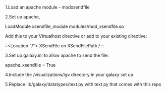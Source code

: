 1.Load an apache module - modxsendfile

2.Set up apache, 

LoadModule xsendfile_module modules/mod_xsendfile.so

Add this to your Virtualhost directive or add to your existing <Location> directive:

::<Location "/">
  XSendFile on
  XSendFilePath /
</Location>::


3.Set up galaxy.ini to allow apache to send the file:

apache_xsendfile = True

4.Include the /visualizations/igv directory in your galaxy set up

5.Replace lib/galaxy/datatypes/text.py with text.py that comes with this repo 

